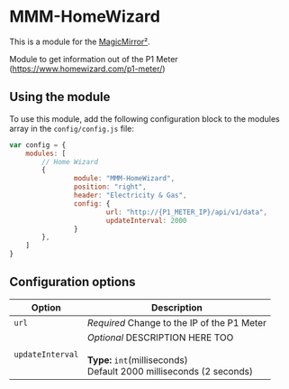 # MMM-HomeWizard

This is a module for the [MagicMirror²](https://github.com/MichMich/MagicMirror/).

Module to get information out of the P1 Meter (https://www.homewizard.com/p1-meter/)

## Using the module

To use this module, add the following configuration block to the modules array in the `config/config.js` file:
```js
var config = {
    modules: [
        // Home Wizard
        {
                module: "MMM-HomeWizard",
                position: "right",
                header: "Electricity & Gas",
                config: {
                        url: "http://{P1_METER_IP}/api/v1/data",
                        updateInterval: 2000
                }
        },
    ]
}
```

## Configuration options

| Option           | Description
|----------------- |-----------
| `url`        | *Required* Change to the IP of the P1 Meter
| `updateInterval`        | *Optional* DESCRIPTION HERE TOO <br><br>**Type:** `int`(milliseconds) <br>Default 2000 milliseconds (2 seconds)
